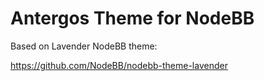 Antergos Theme for NodeBB
=========================

Based on Lavender NodeBB theme:

https://github.com/NodeBB/nodebb-theme-lavender
